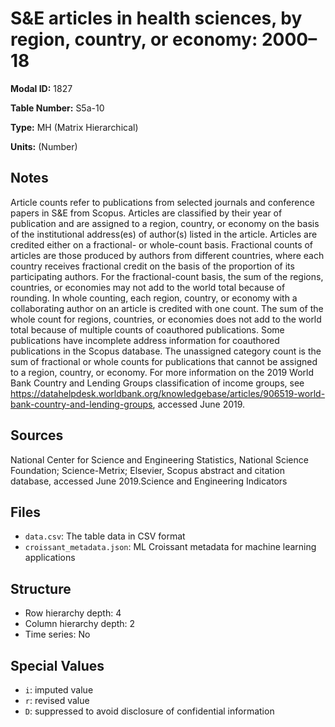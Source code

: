 # S&E articles in health sciences, by region, country, or economy: 2000–18

**Modal ID:** 1827

**Table Number:** S5a-10

**Type:** MH (Matrix Hierarchical)

**Units:** (Number)

## Notes

Article counts refer to publications from selected journals and conference papers in S&E from Scopus. Articles are classified by their year of publication and are assigned to a region, country, or economy on the basis of the institutional address(es) of author(s) listed in the article. Articles are credited either on a fractional- or whole-count basis. Fractional counts of articles are those produced by authors from different countries, where each country receives fractional credit on the basis of the proportion of its participating authors. For the fractional-count basis, the sum of the regions, countries, or economies may not add to the world total because of rounding. In whole counting, each region, country, or economy with a collaborating author on an article is credited with one count. The sum of the whole count for regions, countries, or economies does not add to the world total because of multiple counts of coauthored publications. Some publications have incomplete address information for coauthored publications in the Scopus database. The unassigned category count is the sum of fractional or whole counts for publications that cannot be assigned to a region, country, or economy. For more information on the 2019 World Bank Country and Lending Groups classification of income groups, see https://datahelpdesk.worldbank.org/knowledgebase/articles/906519-world-bank-country-and-lending-groups, accessed June 2019.

## Sources

National Center for Science and Engineering Statistics, National Science Foundation; Science-Metrix; Elsevier, Scopus abstract and citation database, accessed June 2019.Science and Engineering Indicators

## Files

- `data.csv`: The table data in CSV format
- `croissant_metadata.json`: ML Croissant metadata for machine learning applications

## Structure

- Row hierarchy depth: 4
- Column hierarchy depth: 2
- Time series: No

## Special Values

- `i`: imputed value
- `r`: revised value
- `D`: suppressed to avoid disclosure of confidential information
